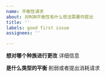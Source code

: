 ```yaml
---
name: 平衡性请求
about: 对RON平衡性有什么想法需要你提出
title: ''
labels: good first issue
assignees: ''

---
```


**想对哪个种族进行更改**
详细信息

**是什么类型的平衡**
削弱或者提出消耗请求
